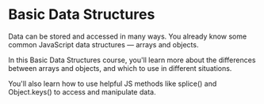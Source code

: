 # Basic Data Structures

Data can be stored and accessed in many ways. You already know some common JavaScript data structures — arrays and objects.

In this Basic Data Structures course, you'll learn more about the differences between arrays and objects, and which to use in different situations. 

You'll also learn how to use helpful JS methods like splice() and Object.keys() to access and manipulate data.
